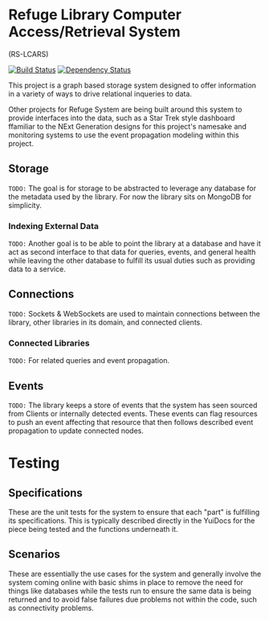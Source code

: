 # Refuge Library Computer Access/Retrieval System

(RS-LCARS)

[![Build Status](https://travis-ci.org/RefugeSystems/lcars-library-node.png)](https://travis-ci.org/RefugeSystems/lcars-library-node)
[![Dependency Status](https://david-dm.org/RefugeSystems/lcars-library-node.svg)](https://david-dm.org/RefugeSystems/lcars-library-node)

This project is a graph based storage system designed to offer information in a variety of ways to drive relational inqueries to data.

Other projects for Refuge System are being built around this system to provide interfaces into the data, such as a Star Trek style dashboard ffamiliar to the NExt Generation designs for this project's namesake and monitoring systems to use the event propagation modeling within this project.


## Storage

`TODO:` The goal is for storage to be abstracted to leverage any database for the metadata used by the library. For now the library sits on MongoDB for simplicity.

### Indexing External Data

`TODO:` Another goal is to be able to point the library at a database and have it act as second interface to that data for queries, events, and general health while leaving the other database to fulfill its usual duties such as providing data to a service.

## Connections

`TODO:` Sockets & WebSockets are used to maintain connections between the library, other libraries in its domain, and connected clients.

### Connected Libraries

`TODO:` For related queries and event propagation. 

## Events

`TODO:` The library keeps a store of events that the system has seen sourced from Clients or internally detected events. These events can flag resources to push an event affecting that resource that then follows described event propagation to update connected nodes.


# Testing

## Specifications

These are the unit tests for the system to ensure that each "part" is fulfilling its specifications. This is typically described directly in the YuiDocs for the piece being tested and the functions underneath it.

## Scenarios

These are essentially the use cases for the system and generally involve the system coming online with basic shims in place to remove the need for things like databases while the tests run to ensure the same data is being returned and to avoid false failures due problems not within the code, such as connectivity problems.
 
